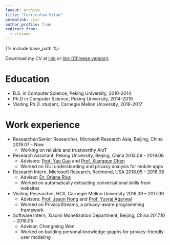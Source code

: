 ```yaml
---
layout: archive
title: "Curriculum Vitae"
permalink: /cv/
author_profile: true
redirect_from:
  - /resume
---
```


{% include base_path %}

Download my CV at [link](/static/cv/yuanchun_cv_en.pdf) or [link (Chinese version)](/static/cv/yuanchun_cv_zh.pdf).

Education
======
* B.S. in Computer Science, Peking University, 2010-2014
* Ph.D in Computer Science, Peking University, 2014-2019
* Visiting Ph.D. student, Carnegie Mellon University, 2016-2017

Work experience
======
* Researcher/Senior Researcher, Microsoft Research Asia, Beijing, China   2019.07 - Now
  * Working on reliable and trustworthy AIoT
* Research Assistant, Peking University, Beijing, China   2014.09 - 2019.06
  * Advisors: [Prof. Yao Guo](http://sei.pku.edu.cn/~yaoguo/) and [Prof. Xiangqun Chen](https://www.coursera.org/instructor/chenxiangqun)
  * Worked on GUI understanding and privacy analysis for mobile apps 
* Research Intern, Microsoft Research, Redmond, USA				2018.05 – 2018.08
  * Advisor: [Dr. Oriana Riva](https://www.microsoft.com/en-us/research/people/oriana/)
  * Worked on automatically extracting conversational skills from websites
* Visiting Researcher, HCII, Carnegie Mellon University 				2016.09 – 2017.09
  * Advisors: [Prof. Jason Hong](http://www.cs.cmu.edu/~jasonh/) and [Prof. Yuvraj Agarwal](http://www.synergylabs.org/yuvraj/)
  * Worked on PrivacyStreams, a privacy-aware programming framework
* Software Intern, Xiaomi Monetization Department, Beijing, China 		2017.10 – 2018.05
  * Advisor: Chengming Wen
  * Worked on building personal knowledge graphs for privacy-friendly user modeling


<!-- Publications
======
  <ul>{% for post in site.publications %}
    {% include archive-single-cv.html %}
  {% endfor %}</ul>
  
Talks
======
  <ul>{% for post in site.talks %}
    {% include archive-single-talk-cv.html %}
  {% endfor %}</ul>
  
Teaching
======
  <ul>{% for post in site.teaching %}
    {% include archive-single-cv.html %}
  {% endfor %}</ul>
   -->

<!-- ## Others

{% for post in site.posts %}
+ [{{ post.title }}]({{ site.baseurl }}{{ post.url }}) {{ post.date | date_to_string }}
{% endfor %} -->
